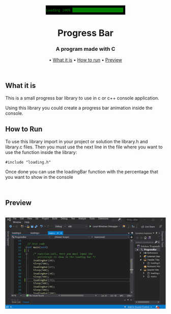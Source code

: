 <h1 align="center">
    <img src="demo/loading.PNG" title="worms working" width = 250>
    <br>
    <br>
    Progress Bar
  <br>
</h1>

<h3 align="center">A program made with C</a></h3>
<p align="center">
  • <a href="#what-is-it">What it is</a>
  • <a href="#how-to-run">How to run</a>
  • <a href="#preview">Preview</a>
</p>
<br>

## What it is

This is a small progress bar library to use in c or c++ console application.

Using this library you could create a progress bar animation inside the console.

## How to Run

To use this library import in your project or solution the library.h and library.c files. Then you must use the next line in the file where you want to use the function inside the library:

```
#include "loading.h"
```

Once done you can use the loadingBar function with the percentage that you want to show in the console

<br>

## Preview
<br>

<img src="demo/demo.gif" title="worms working" width = 700>